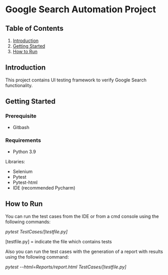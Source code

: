 # Google Search Automation Project

## Table of Contents
1. [Introduction](#introduction)
2. [Getting Started](#getting-started)
3. [How to Run](#run)

<a name="introduction"></a>
## Introduction

This project contains UI testing framework to verify Google Search functionality.

<a name="getting-started"></a>
## Getting Started

### Prerequisite
- Gitbash

### Requirements
- Python 3.9
  
Libraries:
- Selenium 
- Pytest
- Pytest-html
- IDE (recommended Pycharm)

<a name="run"></a>
## How to Run

You can run the test cases from the IDE or from a cmd console using the following commands:

_pytest TestCases/[testfile.py]_

[testfile.py] = indicate the file which contains tests

Also you can run the test cases with the generation of a report with results using the following command:

_pytest --html=Reports/report.html TestCases/[testfile.py]_
